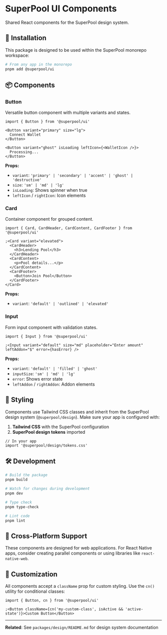 # SuperPool UI Components

Shared React components for the SuperPool design system.

## 🚀 Installation

This package is designed to be used within the SuperPool monorepo workspace:

```bash
# From any app in the monorepo
pnpm add @superpool/ui
```

## 📦 Components

### Button

Versatile button component with multiple variants and states.

```tsx
import { Button } from '@superpool/ui'

<Button variant="primary" size="lg">
  Connect Wallet
</Button>

<Button variant="ghost" isLoading leftIcon={<WalletIcon />}>
  Processing...
</Button>
```

**Props:**

- `variant`: `'primary' | 'secondary' | 'accent' | 'ghost' | 'destructive'`
- `size`: `'sm' | 'md' | 'lg'`
- `isLoading`: Shows spinner when true
- `leftIcon` / `rightIcon`: Icon elements

### Card

Container component for grouped content.

```tsx
import { Card, CardHeader, CardContent, CardFooter } from '@superpool/ui'

;<Card variant="elevated">
  <CardHeader>
    <h3>Lending Pool</h3>
  </CardHeader>
  <CardContent>
    <p>Pool details...</p>
  </CardContent>
  <CardFooter>
    <Button>Join Pool</Button>
  </CardFooter>
</Card>
```

**Props:**

- `variant`: `'default' | 'outlined' | 'elevated'`

### Input

Form input component with validation states.

```tsx
import { Input } from '@superpool/ui'

;<Input variant="default" size="md" placeholder="Enter amount" leftAddon="$" error={hasError} />
```

**Props:**

- `variant`: `'default' | 'filled' | 'ghost'`
- `inputSize`: `'sm' | 'md' | 'lg'`
- `error`: Shows error state
- `leftAddon` / `rightAddon`: Addon elements

## 🎨 Styling

Components use Tailwind CSS classes and inherit from the SuperPool design system (`@superpool/design`). Make sure your app is configured with:

1. **Tailwind CSS** with the SuperPool configuration
2. **SuperPool design tokens** imported

```tsx
// In your app
import '@superpool/design/tokens.css'
```

## 🛠️ Development

```bash
# Build the package
pnpm build

# Watch for changes during development
pnpm dev

# Type check
pnpm type-check

# Lint code
pnpm lint
```

## 📱 Cross-Platform Support

These components are designed for web applications. For React Native apps, consider creating parallel components or using libraries like `react-native-web`.

## 🔧 Customization

All components accept a `className` prop for custom styling. Use the `cn()` utility for conditional classes:

```tsx
import { Button, cn } from '@superpool/ui'

;<Button className={cn('my-custom-class', isActive && 'active-state')}>Custom Button</Button>
```

---

**Related**: See `packages/design/README.md` for design system documentation
